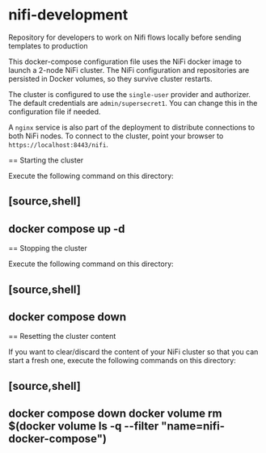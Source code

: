# nifi-development
 
 Repository for developers to work on Nifi flows locally before sending templates to production

 This docker-compose configuration file uses the NiFi docker image to launch a 2-node NiFi cluster.
The NiFi configuration and repositories are persisted in Docker volumes, so they survive cluster restarts.

The cluster is configured to use the `single-user` provider and authorizer. The default credentials are `admin/supersecret1`. You can change this in the configuration file if needed.

A `nginx` service is also part of the deployment to distribute connections to both NiFi nodes. To connect to the cluster, point your browser to `https://localhost:8443/nifi`.

== Starting the cluster

Execute the following command on this directory:

[source,shell]
----
docker compose up -d
----

== Stopping the cluster

Execute the following command on this directory:

[source,shell]
----
docker compose down
----

== Resetting the cluster content

If you want to clear/discard the content of your NiFi cluster so that you can start a fresh one, execute the following commands on this directory:

[source,shell]
----
docker compose down
docker volume rm $(docker volume ls -q --filter "name=nifi-docker-compose")
----
